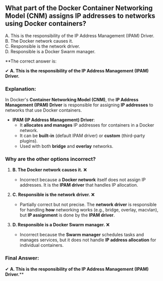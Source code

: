 ## What part of the Docker Container Networking Model (CNM) assigns IP addresses to networks using Docker containers? 
A. This is the responsibility of the IP Address Management (IPAM) Driver.  
B. The Docker network causes it.  
C. Responsible is the network driver.  
D. Responsible is a Docker Swarm manager.  


**The correct answer is:  

✔ **A. This is the responsibility of the IP Address Management (IPAM) Driver.**  

### **Explanation:**  
In Docker's **Container Networking Model (CNM)**, the **IP Address Management (IPAM) Driver** is responsible for assigning **IP addresses** to networks that use Docker containers.  

- **IPAM (IP Address Management) Driver**:  
  - It **allocates and manages** IP addresses for containers in a Docker network.  
  - It can be **built-in** (default IPAM driver) or **custom** (third-party plugins).  
  - Used with both **bridge** and **overlay** networks.  

### **Why are the other options incorrect?**  

1. **B. The Docker network causes it.** ❌  
   - Incorrect because a **Docker network** itself does not assign IP addresses. It is the **IPAM driver** that handles IP allocation.

2. **C. Responsible is the network driver.** ❌  
   - Partially correct but not precise. The **network driver** is responsible for handling **how** networking works (e.g., bridge, overlay, macvlan), but **IP assignment** is done by the **IPAM driver**.

3. **D. Responsible is a Docker Swarm manager.** ❌  
   - Incorrect because the **Swarm manager** schedules tasks and manages services, but it does not handle **IP address allocation** for individual containers.  

### **Final Answer:**  
✔ **A. This is the responsibility of the IP Address Management (IPAM) Driver.****
